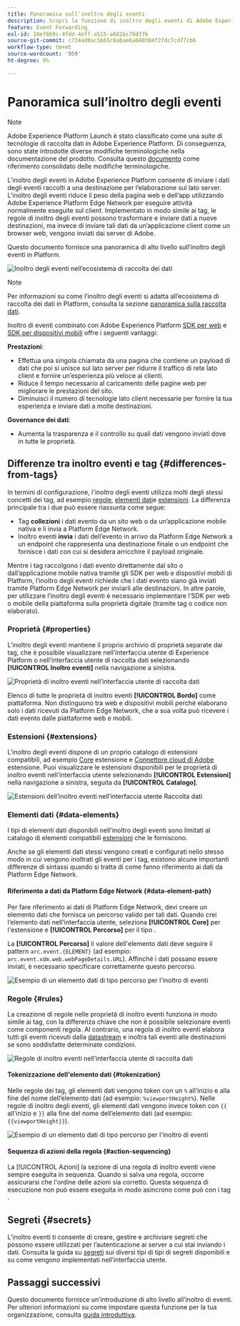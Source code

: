 ```yaml
---
title: Panoramica sull’inoltro degli eventi
description: Scopri la funzione di inoltro degli eventi di Adobe Experience Platform, che consente di utilizzare la rete Edge di Platform per eseguire attività senza modificare l’implementazione del tag.
feature: Event Forwarding
exl-id: 18e76b9c-4fdd-4eff-a515-a681bc78d37b
source-git-commit: c7344d0ac5b65c6abae6a040304f27dc7cd77cbb
workflow-type: tm+mt
source-wordcount: '959'
ht-degree: 9%

---
```


# Panoramica sull’inoltro degli eventi

>[!NOTE]
>
>Adobe Experience Platform Launch è stato classificato come una suite di tecnologie di raccolta dati in Adobe Experience Platform. Di conseguenza, sono state introdotte diverse modifiche terminologiche nella documentazione del prodotto. Consulta questo [documento](../../term-updates.md) come riferimento consolidato delle modifiche terminologiche.

L’inoltro degli eventi in Adobe Experience Platform consente di inviare i dati degli eventi raccolti a una destinazione per l’elaborazione sul lato server. L’inoltro degli eventi riduce il peso della pagina web e dell’app utilizzando Adobe Experience Platform Edge Network per eseguire attività normalmente eseguite sul client. Implementato in modo simile ai tag, le regole di inoltro degli eventi possono trasformare e inviare dati a nuove destinazioni, ma invece di inviare tali dati da un’applicazione client come un browser web, vengono inviati dai server di Adobe.

Questo documento fornisce una panoramica di alto livello sull’inoltro degli eventi in Platform.

![Inoltro degli eventi nell’ecosistema di raccolta dei dati](../../../collection/images/home/event-forwarding.png)

>[!NOTE]
>
>Per informazioni su come l’inoltro degli eventi si adatta all’ecosistema di raccolta dei dati in Platform, consulta la sezione [panoramica sulla raccolta dati](../../../collection/home.md).

Inoltro di eventi combinato con Adobe Experience Platform [SDK per web](../../../edge/home.md) e [SDK per dispositivi mobili](https://aep-sdks.gitbook.io/docs/) offre i seguenti vantaggi:

**Prestazioni**:

* Effettua una singola chiamata da una pagina che contiene un payload di dati che poi si unisce sul lato server per ridurre il traffico di rete lato client e fornire un’esperienza più veloce ai clienti.
* Riduce il tempo necessario al caricamento delle pagine web per migliorare le prestazioni del sito.
* Diminuisci il numero di tecnologie lato client necessarie per fornire la tua esperienza e inviare dati a molte destinazioni.

**Governance dei dati**:

* Aumenta la trasparenza e il controllo su quali dati vengono inviati dove in tutte le proprietà.

## Differenze tra inoltro eventi e tag {#differences-from-tags}

In termini di configurazione, l&#39;inoltro degli eventi utilizza molti degli stessi concetti dei tag, ad esempio [regole](../managing-resources/rules.md), [elementi dati](../managing-resources/data-elements.md)e [estensioni](../managing-resources/extensions/overview.md). La differenza principale tra i due può essere riassunta come segue:

* Tag **collezioni** i dati evento da un sito web o da un’applicazione mobile nativa e li invia a Platform Edge Network.
* Inoltro eventi **invia** i dati dell’evento in arrivo da Platform Edge Network a un endpoint che rappresenta una destinazione finale o un endpoint che fornisce i dati con cui si desidera arricchire il payload originale.

Mentre i tag raccolgono i dati evento direttamente dal sito o dall’applicazione mobile nativa tramite gli SDK per web e dispositivi mobili di Platform, l’inoltro degli eventi richiede che i dati evento siano già inviati tramite Platform Edge Network per inviarli alle destinazioni. In altre parole, per utilizzare l’inoltro degli eventi è necessario implementare l’SDK per web o mobile della piattaforma sulla proprietà digitale (tramite tag o codice non elaborato).

### Proprietà {#properties}

L’inoltro degli eventi mantiene il proprio archivio di proprietà separate dai tag, che è possibile visualizzare nell’interfaccia utente di Experience Platform o nell’interfaccia utente di raccolta dati selezionando **[!UICONTROL Inoltro eventi]** nella navigazione a sinistra.

![Proprietà di inoltro eventi nell’interfaccia utente di raccolta dati](../../images/ui/event-forwarding/overview/properties.png)

Elenco di tutte le proprietà di inoltro eventi **[!UICONTROL Bordo]** come piattaforma. Non distinguono tra web e dispositivi mobili perché elaborano solo i dati ricevuti da Platform Edge Network, che a sua volta può ricevere i dati evento dalle piattaforme web e mobili.

### Estensioni {#extensions}

L&#39;inoltro degli eventi dispone di un proprio catalogo di estensioni compatibili, ad esempio [Core](../../extensions/server/core/overview.md) estensione e [Connettore cloud di Adobe](../../extensions/server/cloud-connector/overview.md) estensione. Puoi visualizzare le estensioni disponibili per le proprietà di inoltro eventi nell’interfaccia utente selezionando **[!UICONTROL Estensioni]** nella navigazione a sinistra, seguita da **[!UICONTROL Catalogo]**.

![Estensioni dell’inoltro eventi nell’interfaccia utente Raccolta dati](../../images/ui/event-forwarding/overview/extensions.png)

### Elementi dati {#data-elements}

I tipi di elementi dati disponibili nell&#39;inoltro degli eventi sono limitati al catalogo di elementi compatibili [estensioni](#extensions) che le forniscono.

Anche se gli elementi dati stessi vengono creati e configurati nello stesso modo in cui vengono inoltrati gli eventi per i tag, esistono alcune importanti differenze di sintassi quando si tratta di come fanno riferimento ai dati da Platform Edge Network.

#### Riferimento a dati da Platform Edge Network {#data-element-path}

Per fare riferimento ai dati di Platform Edge Network, devi creare un elemento dati che fornisca un percorso valido per tali dati. Quando crei l’elemento dati nell’interfaccia utente, seleziona **[!UICONTROL Core]** per l&#39;estensione e **[!UICONTROL Percorso]** per il tipo .

La **[!UICONTROL Percorso]** il valore dell&#39;elemento dati deve seguire il pattern `arc.event.{ELEMENT}` (ad esempio: `arc.event.xdm.web.webPageDetails.URL`). Affinché i dati possano essere inviati, è necessario specificare correttamente questo percorso.

![Esempio di un elemento dati di tipo percorso per l&#39;inoltro di eventi](../../images/ui/event-forwarding/overview/data-reference.png)

### Regole {#rules}

La creazione di regole nelle proprietà di inoltro eventi funziona in modo simile ai tag, con la differenza chiave che non è possibile selezionare eventi come componenti regola. Al contrario, una regola di inoltro eventi elabora tutti gli eventi ricevuti dalla [datastream](../../../edge/datastreams/overview.md) e inoltra tali eventi alle destinazioni se sono soddisfatte determinate condizioni.

![Regole di inoltro eventi nell’interfaccia utente di raccolta dati](../../images/ui/event-forwarding/overview/rules.png)

#### Tokenizzazione dell&#39;elemento dati {#tokenization}

Nelle regole dei tag, gli elementi dati vengono token con un `%` all’inizio e alla fine del nome dell’elemento dati (ad esempio: `%viewportHeight%`). Nelle regole di inoltro degli eventi, gli elementi dati vengono invece token con `{{` all&#39;inizio e `}}` alla fine del nome dell’elemento dati (ad esempio: `{{viewportHeight}}`).

![Esempio di un elemento dati di tipo percorso per l&#39;inoltro di eventi](../../images/ui/event-forwarding/overview/tokenization.png)

#### Sequenza di azioni della regola {#action-sequencing}

La [!UICONTROL Azioni] la sezione di una regola di inoltro eventi viene sempre eseguita in sequenza. Quando si salva una regola, occorre assicurarsi che l&#39;ordine delle azioni sia corretto. Questa sequenza di esecuzione non può essere eseguita in modo asincrono come può con i tag .

## Segreti {#secrets}

L’inoltro eventi ti consente di creare, gestire e archiviare segreti che possono essere utilizzati per l’autenticazione ai server a cui stai inviando i dati. Consulta la guida su [segreti](./secrets.md) sui diversi tipi di tipi di segreti disponibili e su come vengono implementati nell’interfaccia utente.

## Passaggi successivi

Questo documento fornisce un’introduzione di alto livello all’inoltro di eventi. Per ulteriori informazioni su come impostare questa funzione per la tua organizzazione, consulta [guida introduttiva](./getting-started.md).
